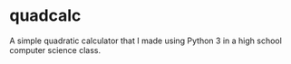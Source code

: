 # quadcalc
A simple quadratic calculator that I made using Python 3 in a high school computer science class.
